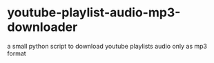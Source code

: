 # youtube-playlist-audio-mp3-downloader
a small python script to download youtube playlists audio only as mp3 format
